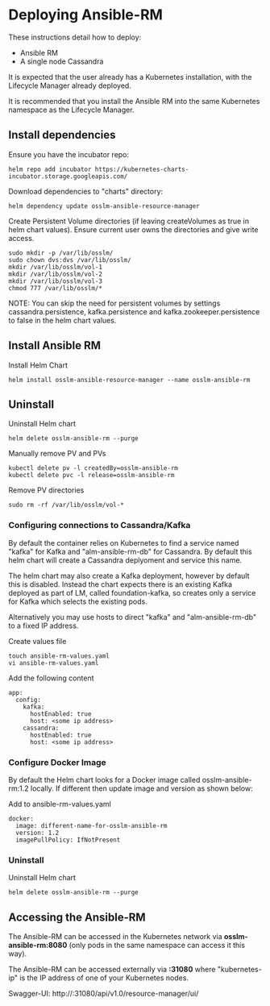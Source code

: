 # Deploying Ansible-RM #

These instructions detail how to deploy: 

* Ansible RM
* A single node Cassandra 

It is expected that the user already has a Kubernetes installation, with the Lifecycle Manager already deployed. 

It is recommended that you install the Ansible RM into the same Kubernetes namespace as the Lifecycle Manager.

## Install dependencies ##

Ensure you have the incubator repo:
```
helm repo add incubator https://kubernetes-charts-incubator.storage.googleapis.com/
```

Download dependencies to "charts" directory:

```
helm dependency update osslm-ansible-resource-manager
```

Create Persistent Volume directories (if leaving createVolumes as true in helm chart values). Ensure current user owns the directories and give write access.

```
sudo mkdir -p /var/lib/osslm/
sudo chown dvs:dvs /var/lib/osslm/
mkdir /var/lib/osslm/vol-1
mkdir /var/lib/osslm/vol-2
mkdir /var/lib/osslm/vol-3
chmod 777 /var/lib/osslm/*
```

NOTE: You can skip the need for persistent volumes by settings cassandra.persistence, kafka.persistence and kafka.zookeeper.persistence to false in the helm chart values.

## Install Ansible RM ##

Install Helm Chart

```
helm install osslm-ansible-resource-manager --name osslm-ansible-rm 
```

## Uninstall ##

Uninstall Helm chart

```
helm delete osslm-ansible-rm --purge
```

Manually remove PV and PVs

```
kubectl delete pv -l createdBy=osslm-ansible-rm
kubectl delete pvc -l release=osslm-ansible-rm 
```

Remove PV directories

```
sudo rm -rf /var/lib/osslm/vol-*
```

### Configuring connections to Cassandra/Kafka ###
By default the container relies on Kubernetes to find a service named "kafka" for Kafka and "alm-ansible-rm-db" for Cassandra. By default this helm chart will create a Cassandra deplyoment and service this name.

The helm chart may also create a Kafka deployment, however by default this is disabled. Instead the chart expects there is an existing Kafka deployed as part of LM, called foundation-kafka, so creates only a service for Kafka which selects the existing pods. 

Alternatively you may use hosts to direct "kafka" and "alm-ansible-rm-db" to a fixed IP address.

Create values file

```
touch ansible-rm-values.yaml
vi ansible-rm-values.yaml
```

Add the following content

```
app:
  config:
    kafka:
      hostEnabled: true
      host: <some ip address>
    cassandra:
      hostEnabled: true
      host: <some ip address>
```

### Configure Docker Image ###

By default the Helm chart looks for a Docker image called osslm-ansible-rm:1.2 locally. If different then update image and version as shown below:

Add to ansible-rm-values.yaml

```
docker:
  image: different-name-for-osslm-ansible-rm
  version: 1.2
  imagePullPolicy: IfNotPresent
```

### Uninstall ###

Uninstall Helm chart

```
helm delete osslm-ansible-rm --purge
```

## Accessing the Ansible-RM ##

The Ansible-RM can be accessed in the Kubernetes network via **osslm-ansible-rm:8080** (only pods in the same namespace can access it this way).

The Ansible-RM can be accessed externally via **<kubernetes-ip>:31080** where "kubernetes-ip" is the IP address of one of your Kubernetes nodes.

Swagger-UI:
http://<kubernetes-ip>:31080/api/v1.0/resource-manager/ui/
